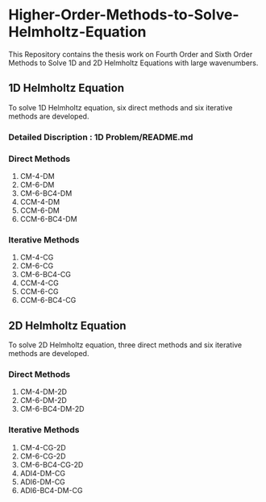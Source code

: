 # Higher-Order-Methods-to-Solve-Helmholtz-Equation
This Repository contains the thesis work on Fourth Order and Sixth Order Methods to Solve 1D and 2D Helmholtz Equations with large wavenumbers.
## 1D Helmholtz Equation
To solve 1D Helmholtz equation, six direct methods and six iterative methods are developed.
### Detailed Discription : 1D Problem/README.md
### Direct Methods
1. CM-4-DM
2. CM-6-DM
3. CM-6-BC4-DM
4. CCM-4-DM
5. CCM-6-DM
6. CCM-6-BC4-DM
### Iterative Methods
1. CM-4-CG
2. CM-6-CG
3. CM-6-BC4-CG
4. CCM-4-CG
5. CCM-6-CG
6. CCM-6-BC4-CG

## 2D Helmholtz Equation
To solve 2D Helmholtz equation, three direct methods and six iterative methods are developed.
### Direct Methods
1. CM-4-DM-2D
2. CM-6-DM-2D
3. CM-6-BC4-DM-2D
### Iterative Methods
1. CM-4-CG-2D
2. CM-6-CG-2D
3. CM-6-BC4-CG-2D
4. ADI4-DM-CG
5. ADI6-DM-CG
6. ADI6-BC4-DM-CG

